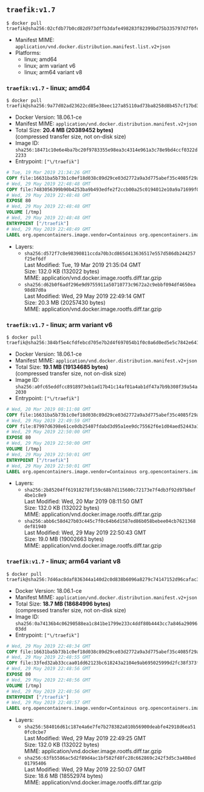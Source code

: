 ## `traefik:v1.7`

```console
$ docker pull traefik@sha256:02cfdb77b0cd82d973dffb3dafe498283f82399bd75b335797d7f0fe3ebeccb8
```

-	Manifest MIME: `application/vnd.docker.distribution.manifest.list.v2+json`
-	Platforms:
	-	linux; amd64
	-	linux; arm variant v6
	-	linux; arm64 variant v8

### `traefik:v1.7` - linux; amd64

```console
$ docker pull traefik@sha256:9a77d02ad23622cd85e38eec127a85110ad73ba8258d8b457cf17bd3ad1eeef0
```

-	Docker Version: 18.06.1-ce
-	Manifest MIME: `application/vnd.docker.distribution.manifest.v2+json`
-	Total Size: **20.4 MB (20389452 bytes)**  
	(compressed transfer size, not on-disk size)
-	Image ID: `sha256:18471c10e6e4ba7bc20f9783355e98ea3c4314e961a3c78e9bd4ccf0322d2233`
-	Entrypoint: `["\/traefik"]`

```dockerfile
# Tue, 19 Mar 2019 21:34:26 GMT
COPY file:16631ba5b73b1c0ef18d038c89d29ce03d2772a9a3d775abef35c4085f29a3bf in /etc/ssl/certs/ 
# Wed, 29 May 2019 22:48:48 GMT
COPY file:7483056399b90b4253ba9b493edfe2f2ccb00a25c0194012e10a9a71699f0b7d in / 
# Wed, 29 May 2019 22:48:48 GMT
EXPOSE 80
# Wed, 29 May 2019 22:48:48 GMT
VOLUME [/tmp]
# Wed, 29 May 2019 22:48:48 GMT
ENTRYPOINT ["/traefik"]
# Wed, 29 May 2019 22:48:49 GMT
LABEL org.opencontainers.image.vendor=Containous org.opencontainers.image.url=https://traefik.io org.opencontainers.image.title=Traefik org.opencontainers.image.description=A modern reverse-proxy org.opencontainers.image.version=v1.7.12 org.opencontainers.image.documentation=https://docs.traefik.io
```

-	Layers:
	-	`sha256:d572f7c8e98390811ccda70b3cd865d413636517e557d586db244257f25ef6df`  
		Last Modified: Tue, 19 Mar 2019 21:35:04 GMT  
		Size: 132.0 KB (132022 bytes)  
		MIME: application/vnd.docker.image.rootfs.diff.tar.gzip
	-	`sha256:d62b0f6adf296e9d9755911a50710773c9672a2c9ebbf094df4650ea98d87d0a`  
		Last Modified: Wed, 29 May 2019 22:49:14 GMT  
		Size: 20.3 MB (20257430 bytes)  
		MIME: application/vnd.docker.image.rootfs.diff.tar.gzip

### `traefik:v1.7` - linux; arm variant v6

```console
$ docker pull traefik@sha256:384bf5e4cfdfebcd705e7b2d4f697054b1f0c0a6d0ed5e5c7842e64197b3b0cd
```

-	Docker Version: 18.06.1-ce
-	Manifest MIME: `application/vnd.docker.distribution.manifest.v2+json`
-	Total Size: **19.1 MB (19134685 bytes)**  
	(compressed transfer size, not on-disk size)
-	Image ID: `sha256:a0fc65eddfcc8918973eb1ad17b41c14af01a4ab1df47a7b9b308f39a54a2030`
-	Entrypoint: `["\/traefik"]`

```dockerfile
# Wed, 20 Mar 2019 08:11:08 GMT
COPY file:16631ba5b73b1c0ef18d038c89d29ce03d2772a9a3d775abef35c4085f29a3bf in /etc/ssl/certs/ 
# Wed, 29 May 2019 22:49:59 GMT
COPY file:87997d6398e61ce0db25407fdabd3d95a1ee9dc75562f6e1d04aed52443a149e in / 
# Wed, 29 May 2019 22:50:00 GMT
EXPOSE 80
# Wed, 29 May 2019 22:50:00 GMT
VOLUME [/tmp]
# Wed, 29 May 2019 22:50:01 GMT
ENTRYPOINT ["/traefik"]
# Wed, 29 May 2019 22:50:01 GMT
LABEL org.opencontainers.image.vendor=Containous org.opencontainers.image.url=https://traefik.io org.opencontainers.image.title=Traefik org.opencontainers.image.description=A modern reverse-proxy org.opencontainers.image.version=v1.7.12 org.opencontainers.image.documentation=https://docs.traefik.io
```

-	Layers:
	-	`sha256:2b85204ff61918278f159c68b7d115600c72173e7f4db3f92d97b8ef4be1c8e9`  
		Last Modified: Wed, 20 Mar 2019 08:11:50 GMT  
		Size: 132.0 KB (132022 bytes)  
		MIME: application/vnd.docker.image.rootfs.diff.tar.gzip
	-	`sha256:abb6c58d427b03c445c7f0c64b6d1587ed86b058bebee04cb7621368def81940`  
		Last Modified: Wed, 29 May 2019 22:50:43 GMT  
		Size: 19.0 MB (19002663 bytes)  
		MIME: application/vnd.docker.image.rootfs.diff.tar.gzip

### `traefik:v1.7` - linux; arm64 variant v8

```console
$ docker pull traefik@sha256:7d46ac8daf836344a140d2c0d838b6096a8279c74147152d96cafac3298a8a69
```

-	Docker Version: 18.06.1-ce
-	Manifest MIME: `application/vnd.docker.distribution.manifest.v2+json`
-	Total Size: **18.7 MB (18684996 bytes)**  
	(compressed transfer size, not on-disk size)
-	Image ID: `sha256:0a74136b4c06290588ea1c841be1799e233c4ddf80b4443cc7a846a2909603dd`
-	Entrypoint: `["\/traefik"]`

```dockerfile
# Wed, 29 May 2019 22:48:34 GMT
COPY file:16631ba5b73b1c0ef18d038c89d29ce03d2772a9a3d775abef35c4085f29a3bf in /etc/ssl/certs/ 
# Wed, 29 May 2019 22:48:55 GMT
COPY file:33fed32ab33ccaa01dd62123bc618243a2104e9ab695025999d2fc38f373ff39 in / 
# Wed, 29 May 2019 22:48:56 GMT
EXPOSE 80
# Wed, 29 May 2019 22:48:56 GMT
VOLUME [/tmp]
# Wed, 29 May 2019 22:48:56 GMT
ENTRYPOINT ["/traefik"]
# Wed, 29 May 2019 22:48:57 GMT
LABEL org.opencontainers.image.vendor=Containous org.opencontainers.image.url=https://traefik.io org.opencontainers.image.title=Traefik org.opencontainers.image.description=A modern reverse-proxy org.opencontainers.image.version=v1.7.12 org.opencontainers.image.documentation=https://docs.traefik.io
```

-	Layers:
	-	`sha256:584016d61c187e4a6e7fe7b278382a810b56900deabfe42918d6ea510fc0cbe7`  
		Last Modified: Wed, 29 May 2019 22:49:25 GMT  
		Size: 132.0 KB (132022 bytes)  
		MIME: application/vnd.docker.image.rootfs.diff.tar.gzip
	-	`sha256:63fb5586ac5d2f89d4ac1bf582fd8fc28c662869c242f3d5c3a408ed01795406`  
		Last Modified: Wed, 29 May 2019 22:50:07 GMT  
		Size: 18.6 MB (18552974 bytes)  
		MIME: application/vnd.docker.image.rootfs.diff.tar.gzip
